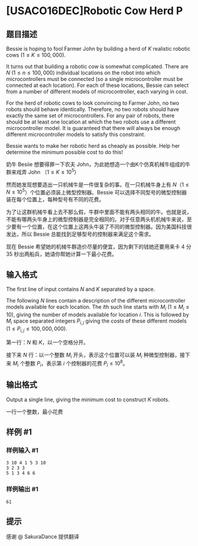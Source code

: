 # [USACO16DEC]Robotic Cow Herd P

## 题目描述

Bessie is hoping to fool Farmer John by building a herd of $K$ realistic robotic cows ($1 \leq K \leq 100,000$).

It turns out that building a robotic cow is somewhat complicated. There are $N$ ($1 \leq n \leq 100,000$) individual locations on the robot into which microcontrollers must be connected (so a single microcontroller must be connected at each location). For each of these locations, Bessie can select from a number of different models of microcontroller, each varying in cost.

For the herd of robotic cows to look convincing to Farmer John, no two robots should behave identically. Therefore, no two robots should have exactly the same set of microcontrollers. For any pair of robots, there should be at least one location at which the two robots use a different microcontroller model. It is guaranteed that there will always be enough different microcontroller models to satisfy this constraint.

Bessie wants to make her robotic herd as cheaply as possible. Help her determine the minimum possible cost to do this!

奶牛 Besiie 想要得罪一下农夫 John，为此她想造一个由K个仿真机械牛组成的牛群来戏弄 John （$1\le K \le 10^5$）


然而她发现想要造出一只机械牛是一件很复杂的事。在一只机械牛身上有 $N$（$1\le N \le 10^5$）个位置必须装上微型控制器。Bessie 可以选择不同型号的微型控制器装在每个位置上，每种型号有不同的花费。


为了让这群机械牛看上去不那么假，牛群中里面不能有两头相同的牛。也就是说，不能有哪两头牛身上的微型控制器是完全相同的。对于任意两头机机械牛来说，至少要有一个位置，在这个位置上这两头牛装了不同的微型控制器。因为美国科技很发达，所以 Bessie 总能找到足够型号的控制器来满足这个需求。


现在 Bessie 希望她的机械牛群造价尽量的便宜，因为剩下的钱她还要用来卡 $4$ 分 $35$ 秒出两船兵，她请你帮她计算一下最小花费。


## 输入格式

The first line of input contains $N$ and $K$ separated by a space.

The following $N$ lines contain a description of the different microcontroller models available for each location. The $i$th such line starts with $M_i$ ($1 \leq M_i \leq 10$), giving the number of models available for location $i$. This is followed by $M_i$ space separated integers $P_{i,j}$ giving the costs of these different models ($1 \le P_{i,j} \le 100,000,000$).

第一行：$N$ 和 $K$，以一个空格分开。


接下来 $N$ 行：以一个整数 $M_i$ 开头，表示这个位置可以装 $M_i$ 种微型控制器，接下来 $M_i$ 个整数 $P_i$，表示第 $i$ 个控制器的花费 $P_i\le 10^8$。


## 输出格式

Output a single line, giving the minimum cost to construct $K$ robots.

一行一个整数，最小花费


## 样例 #1

### 样例输入 #1
```
3 10 4 1 5 3 10
3 2 3 3
5 1 3 4 6 6
```

### 样例输出 #1

```
61
```

## 提示

感谢 @ SakuraDance  提供翻译

